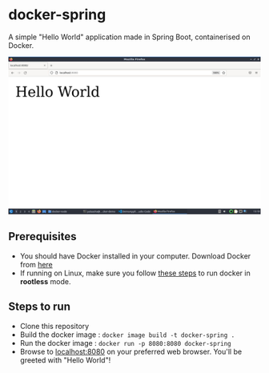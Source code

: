 # docker-spring

A simple "Hello World" application made in Spring Boot, containerised on Docker.

![docker-spring](screen.jpg)

## Prerequisites

* You should have Docker installed in your computer. Download Docker from [here](https://docs.docker.com/get-docker/)
* If running on Linux, make sure you follow [these steps](https://docs.docker.com/engine/install/linux-postinstall/) to run docker in **rootless** mode.

## Steps to run

* Clone this repository
* Build the docker image : `docker image build -t docker-spring .`
* Run the docker image : `docker run -p 8080:8080 docker-spring`
* Browse to [localhost:8080](http://localhost:8080) on your preferred web browser. You'll be greeted with "Hello World"!
